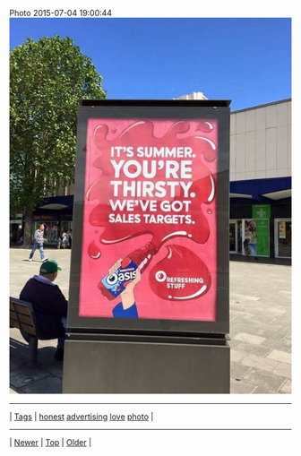 <!--
title: Photo 2015-07-04 19
date: 2020-06-28T15:00:41.483Z
tags: honest, advertising, love, photo
-->











Photo 2015-07-04 19:00:44
![](123219452382-0.jpg)

<!--BOTTOM-POST-NAVIGATION-->
---

| [Tags](tags.md) | [honest](tag-honest.md) [advertising](tag-advertising.md) [love](tag-love.md) [photo](tag-photo.md) |

---

| [Newer](122075076322.md) | [Top](index.md) | [Older](123884671937.md) |